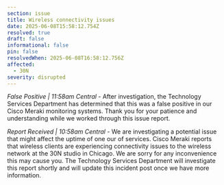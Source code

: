 ```yaml
---
section: issue
title: Wireless connectivity issues
date: 2025-06-08T15:58:12.754Z
resolved: true
draft: false
informational: false
pin: false
resolvedWhen: 2025-06-08T16:58:12.756Z
affected:
  - 30N
severity: disrupted
---
```

*False Positive | 11:58am Central* - After investigation, the Technology Services Department has determined that this was a false positive in our Cisco Meraki monitoring systems. Thank you for your patience and understanding while we worked through this issue report.

*Report Received | 10:58am Central* - We are investigating a potential issue that might affect the uptime of one our of services. Cisco Meraki reports that wireless clients are experiencing connectivity issues to the wireless network at the 30N studio in Chicago. We are sorry for any inconvenience this may cause you. The Technology Services Department will investigate this report shortly and will update this incident post once we have more information.